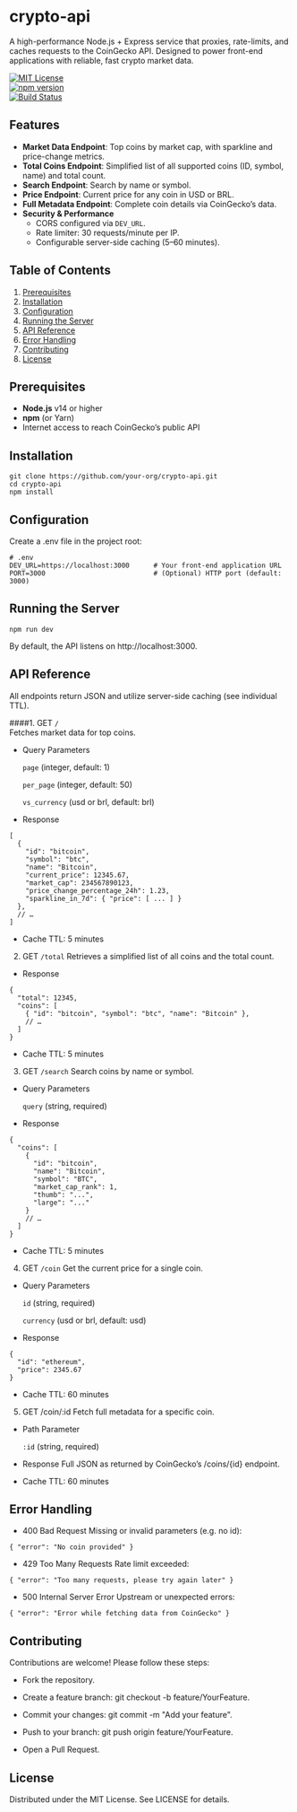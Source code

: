 crypto-api
==========

A high-performance Node.js + Express service that proxies, rate-limits, and caches requests to the CoinGecko API. Designed to power front-end applications with reliable, fast crypto market data.

[![MIT License](https://img.shields.io/badge/license-MIT-blue.svg)](LICENSE)  
[![npm version](https://img.shields.io/npm/v/crypto-api.svg)](https://www.npmjs.com/package/crypto-api)  
[![Build Status](https://img.shields.io/github/actions/workflow/status/your-org/crypto-api/ci.yml?branch=main)](https://github.com/your-org/crypto-api/actions)

Features
--------

- **Market Data Endpoint**: Top coins by market cap, with sparkline and price-change metrics.  
- **Total Coins Endpoint**: Simplified list of all supported coins (ID, symbol, name) and total count.  
- **Search Endpoint**: Search by name or symbol.  
- **Price Endpoint**: Current price for any coin in USD or BRL.  
- **Full Metadata Endpoint**: Complete coin details via CoinGecko’s data.  
- **Security & Performance**  
  - CORS configured via `DEV_URL`.  
  - Rate limiter: 30 requests/minute per IP.  
  - Configurable server-side caching (5–60 minutes).

Table of Contents
-----------------

1. [Prerequisites](#prerequisites)  
2. [Installation](#installation)  
3. [Configuration](#configuration)  
4. [Running the Server](#running-the-server)  
5. [API Reference](#api-reference)  
6. [Error Handling](#error-handling)  
7. [Contributing](#contributing)  
8. [License](#license)  

Prerequisites
-------------

- **Node.js** v14 or higher  
- **npm** (or Yarn)  
- Internet access to reach CoinGecko’s public API  

Installation
-------------
```
git clone https://github.com/your-org/crypto-api.git
cd crypto-api
npm install
```

Configuration
-------------
Create a .env file in the project root:
```
# .env
DEV_URL=https://localhost:3000      # Your front-end application URL
PORT=3000                           # (Optional) HTTP port (default: 3000)
```

Running the Server
-------------
```
npm run dev
```
By default, the API listens on http://localhost:3000.

API Reference
-------------
All endpoints return JSON and utilize server-side caching (see individual TTL).

####1. GET `/`<br>
Fetches market data for top coins.

- Query Parameters

   `page` (integer, default: 1)

  `per_page` (integer, default: 50)

  `vs_currency` (usd or brl, default: brl)

- Response
```
[
  {
    "id": "bitcoin",
    "symbol": "btc",
    "name": "Bitcoin",
    "current_price": 12345.67,
    "market_cap": 234567890123,
    "price_change_percentage_24h": 1.23,
    "sparkline_in_7d": { "price": [ ... ] }
  },
  // …
]
```
- Cache TTL: 5 minutes

2. GET `/total`
Retrieves a simplified list of all coins and the total count.

- Response
```
{
  "total": 12345,
  "coins": [
    { "id": "bitcoin", "symbol": "btc", "name": "Bitcoin" },
    // …
  ]
}
```
- Cache TTL: 5 minutes

3. GET `/search`
Search coins by name or symbol.

- Query Parameters

  `query` (string, required)

- Response
```
{
  "coins": [
    {
      "id": "bitcoin",
      "name": "Bitcoin",
      "symbol": "BTC",
      "market_cap_rank": 1,
      "thumb": "...",
      "large": "..."
    }
    // …
  ]
}

```
- Cache TTL: 5 minutes

4. GET `/coin`
Get the current price for a single coin.

- Query Parameters

  `id` (string, required)

  `currency` (usd or brl, default: usd)

- Response
```
{
  "id": "ethereum",
  "price": 2345.67
}

```
- Cache TTL: 60 minutes

5. GET /coin/:id
Fetch full metadata for a specific coin.

- Path Parameter

  `:id` (string, required)

- Response
Full JSON as returned by CoinGecko’s /coins/{id} endpoint.

- Cache TTL: 60 minutes

Error Handling
-------------
- 400 Bad Request
  Missing or invalid parameters (e.g. no id):
```
{ "error": "No coin provided" }
```
- 429 Too Many Requests
  Rate limit exceeded:
```
{ "error": "Too many requests, please try again later" }
```
- 500 Internal Server Error
  Upstream or unexpected errors:
```
{ "error": "Error while fetching data from CoinGecko" }
```

**Contributing**
-------------
Contributions are welcome! Please follow these steps:

* Fork the repository.

* Create a feature branch: git checkout -b feature/YourFeature.

* Commit your changes: git commit -m "Add your feature".

* Push to your branch: git push origin feature/YourFeature.

* Open a Pull Request.

License
-------------
Distributed under the MIT License. See LICENSE for details.
